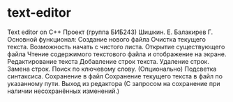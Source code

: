 # text-editor
Text editor on C++
Проект (группа БИБ243) Шишкин. Е. Балакирев Г.
Основной функционал:
Создание нового файла
Очистка текущего текста.
Возможность начать с чистого листа.
Открытие существующего файла
Чтение содержимого текстового файла и отображение на экране.
Редактирование текста
Добавление строк текста.
Удаление строк.
Замена строк.
Поиск по ключевому слову.
(Опционально) Подсветка синтаксиса.
Сохранение в файл
Сохранение текущего текста в файл по указанному пути.
Выход из редактора (С запросом на сохранение при наличии несохранённых изменений.)
